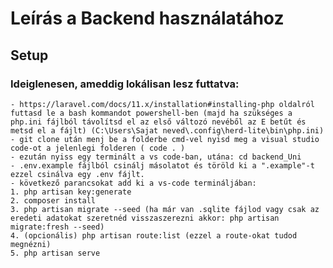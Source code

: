 # Leírás a Backend használatához

## Setup

### Ideiglenesen, ameddig lokálisan lesz futtatva:
    - https://laravel.com/docs/11.x/installation#installing-php oldalról futtasd le a bash kommandot powershell-ben (majd ha szükséges a php.ini fájlból távolítsd el az első változó nevéből az E betűt és metsd el a fájlt) (C:\Users\Sajat neved\.config\herd-lite\bin\php.ini)
    - git clone után menj be a folderbe cmd-vel nyisd meg a visual studio code-ot a jelenlegi folderen ( code . )
    - ezután nyiss egy terminált a vs code-ban, utána: cd backend_Uni  
    - .env.example fájlból csinálj másolatot és töröld ki a ".example"-t ezzel csinálva egy .env fájlt.
    - következő parancsokat add ki a vs-code termináljában:
    1. php artisan key:generate
    2. composer install
    3. php artisan migrate --seed (ha már van .sqlite fájlod vagy csak az eredeti adatokat szeretnéd visszaszerezni akkor: php artisan migrate:fresh --seed)
    4. (opcionális) php artisan route:list (ezzel a route-okat tudod megnézni)
    5. php artisan serve

